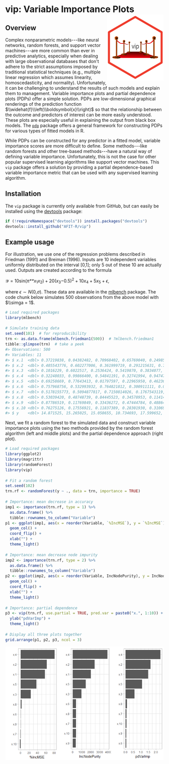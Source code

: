 <!-- README.md is generated from README.Rmd. Please edit that file -->
vip: Variable Importance Plots <img src="tools/vip-logo.png" align="right" />
=============================================================================

Overview
--------

Complex nonparametric models---like neural networks, random forests, and support vector machines---are more common than ever in predictive analytics, especially when dealing with large observational databases that don't adhere to the strict assumptions imposed by traditional statistical techniques (e.g., multiple linear regression which assumes linearity, homoscedasticity, and normality). Unfortunately, it can be challenging to understand the results of such models and explain them to management. Variable importance plots and partial dependence plots (PDPs) offer a simple solution. PDPs are low-dimensional graphical renderings of the prediction function $\\widehat{f}\\left(\\boldsymbol{x}\\right)$ so that the relationship between the outcome and predictors of interest can be more easily understood. These plots are especially useful in explaining the output from black box models. The [`pdp`](https://github.com/bgreenwell/pdp) package offers a general framework for constructing PDPs for various types of fitted models in R.

While PDPs can be constructed for any predictor in a fitted model, variable importance scores are more difficult to define. Some methods---like random forests and other tree-based methods---have a natural way of defining variable importance. Unfortunately, this is not the case for other popular supervised learning algorithms like support vector machines. This `vip` package offers a solution by providing a partial dependence-based variable importance metric that can be used with any supervised learning algorithm.

Installation
------------

The `vip` package is currently only available from GitHub, but can easily be installed using the [devtools](https://CRAN.R-project.org/package=devtools) package:

``` r
if (!requireNamespace("devtools")) install.packages("devtools")
devtools::install_github("AFIT-R/vip")
```

Example usage
-------------

For illustration, we use one of the regression problems described in Friedman (1991) and Breiman (1996). Inputs are 10 independent variables uniformly distributed on the interval \[0,1\]; only 5 out of these 10 are actually used. Outputs are created according to the formula

𝒴 = 10sin(*π**x*<sub>1</sub>*x*<sub>2</sub>) + 20(*x*<sub>3</sub>−0.5)<sup>2</sup> + 10*x*<sub>4</sub> + 5*x*<sub>5</sub> + *ϵ*,

where *ϵ* ∼ *N*(0,*σ*). These data are available in the [mlbench](https://CRAN.R-project.org/package=mlbench) package. The code chunk below simulates 500 observations from the above model with $\\simga = 1$.

``` r
# Load required packages
library(mlbench)

# Simulate training data
set.seed(101)  # for reproducibility
trn <- as.data.frame(mlbench.friedman1(500))  # ?mlbench.friedman1
tibble::glimpse(trn)  # take a peek
#> Observations: 500
#> Variables: 11
#> $ x.1  <dbl> 0.37219838, 0.04382482, 0.70968402, 0.65769040, 0.2498557...
#> $ x.2  <dbl> 0.405543776, 0.602277006, 0.361999719, 0.291215631, 0.793...
#> $ x.3  <dbl> 0.1016229, 0.6022517, 0.2536424, 0.5419870, 0.3834077, 0....
#> $ x.4  <dbl> 0.32248033, 0.99866400, 0.54841191, 0.32741994, 0.9474793...
#> $ x.5  <dbl> 0.69258669, 0.77643413, 0.01797597, 0.22965950, 0.4623621...
#> $ x.6  <dbl> 0.757968756, 0.532993932, 0.764821812, 0.300911111, 0.004...
#> $ x.7  <dbl> 0.5178155773, 0.5094877817, 0.7150814026, 0.1767543119, 0...
#> $ x.8  <dbl> 0.53039420, 0.48748739, 0.84445523, 0.34578953, 0.1141428...
#> $ x.9  <dbl> 0.87786519, 0.11769849, 0.33436272, 0.47444784, 0.4886461...
#> $ x.10 <dbl> 0.76275126, 0.17556921, 0.11837389, 0.28301930, 0.3106974...
#> $ y    <dbl> 14.871525, 15.265025, 15.058655, 10.734693, 17.599652, 18...
```

Next, we fit a random forest to the simulated data and construct variable importance plots using the two methods provided by the random forest algorithm (left and middle plots) and the partial dependence approach (right plot).

``` r
# Load required packages
library(ggplot2)
library(magrittr)
library(randomForest)  
library(vip)

# Fit a random forest
set.seed(102)
trn.rf <- randomForest(y ~ ., data = trn, importance = TRUE)

# Importance: mean decrease in accuracy
imp1 <- importance(trn.rf, type = 1) %>%
  as.data.frame() %>%
  tibble::rownames_to_column("Variable")
p1 <- ggplot(imp1, aes(x = reorder(Variable, `%IncMSE`), y = `%IncMSE`)) +
  geom_col() +
  coord_flip() +
  xlab("") +
  theme_light()

# Importance: mean decrease node impurity
imp2 <- importance(trn.rf, type = 2) %>%
  as.data.frame() %>%
  tibble::rownames_to_column("Variable")
p2 <- ggplot(imp2, aes(x = reorder(Variable, IncNodePurity), y = IncNodePurity)) +
  geom_col() +
  coord_flip() +
  xlab("") +
  theme_light()

# Importance: partial dependence
p3 <- vip(trn.rf, use.partial = TRUE, pred.var = paste0("x.", 1:10)) +
  ylab("pdVarImp") +
  theme_light()

# Display all three plots together
grid.arrange(p1, p2, p3, ncol = 3)
```

![](tools/README-example-rf-1.png)
